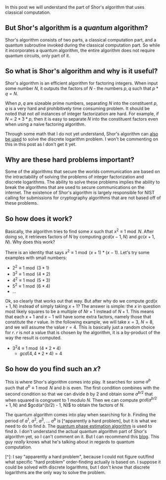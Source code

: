 In this post we will understand the part of Shor's algorithm that uses classical computation. 

But Shor's algorithm is a *quantum* algorithm?
-----
Shor's algorithm consists of two parts, a classical computation part, and a quantum subroutine invoked during the classical computation part. So while it incorporates a quantum algorithm, the entire algorithm does not require quantum circuits, only part of it.


So what is Shor's algorithm and why is it useful?
-----
Shor's algorithm is an efficient algorithm for factoring integers. When input some number $N$, it outputs the factors of $N$ - the numbers $p, q$ such that $p * q = N$. 

When $p, q$ are sizeable prime numbers, separating $N$ into the constituent $p, q$ is a very hard and prohibitively time consuming problem. It should be noted that not *all* instances of integer factorization are hard. For example, if $N = 2 * 3 * p$, then it is easy to separate $N$ into the constituent factors even when using a naive factoring algorithm.

Through some math that I do not yet understand, Shor's algorithm can [also be used](https://en.wikipedia.org/wiki/Shor%27s_algorithm#Discrete_logarithms) to solve the discrete logarithm problem. I won't be commenting on this in this post as I don't get it yet.


Why are these hard problems important?
-----
Some of the algorithms that secure the worlds communication are based on the intractability of solving the problems of integer factorization and discrete logarithms. The ability to solve these problems implies the ability to break the algorithms that are used to secure communications on the internet. The existence of Shor's algorithm is largely responsible for NIST calling for submissions for cryptography algorithms that are not based off of these problems. 


So how does it work?
-----
Basically, the algorithm tries to find some $x$ such that $x^2 \equiv 1 \bmod N$. After doing so, it retrieves factors of $N$ by computing $gcd(x - 1, N)$ and $gc(x + 1, N)$. Why does this work? 

There is an identity that says $x^2 \equiv 1 \bmod (x + 1) * (x - 1)$. Let's try some examples with small numbers:

- $2^2 \equiv 1 \bmod (3 * 1)$
- $3^2 \equiv 1 \bmod (4 * 2)$
- $4^2 \equiv 1 \bmod (5 * 3)$
- $5^2 \equiv 1 \bmod (6 * 4)$
- ...

Ok, so clearly that works out that way. But after why do we compute $gcd(x + 1, N)$ instead of simply taking $x + 1$? The answer is simple: the $x$ in question most likely squares to be a multiple of $Nr + 1$ instead of $N + 1$. This means that each $x + 1$ and $x - 1$ will have some extra factors, namely those that constitute the $r$ value. In the following example, we will take $x=3$, $N = 8$, and we will assume the value $r = 4$. This is basically just a random choice for $r$. $r$ is not a value that is chosen by the algorithm, it is a by-product of the way the result is computed.

- $3^2 4 \equiv 1 \bmod (4 * 2 * 4)$
    - $gcd(4, 4 * 2 * 4) = 4$


So how do you find such an $x$?
-----
This is where Shor's algorithm comes into play. It searches for some $a^b$ such that $a^b \equiv 1 \bmod N$ and $b$ is even. The first condition combines with the second condition so that we can divide $b$ by $2$ and obtain some $a^{b/2}$ that when squared is congruent to $1$ modulo $N$. Then we can compute $gcd(a^{b/2} + 1, N)$ and $gcd(a^{b/2) - 1, N)$ to obtain the factors of $N$.

The quantum algorithm comes into play when searching for $b$. Finding the period of $a^1$, $a^2$, $a^3$, ... $a^b$ is [^apparently a hard problem], but it is what we need to do to find $b$. The [quantum phase estimation algorithm](https://en.wikipedia.org/wiki/Quantum_phase_estimation_algorithm) is used to find $b$. I don't understand the actual quantum algorithm part of Shor's algorithm yet, so I can't comment on it. But I can recommend this [blog](http://algassert.com). This guy *really* knows what he's talking about in regards to quantum computation. 


[^]: I say "apparently a hard problem", because I could not figure out/find what specific "hard problem" order-finding actually is based on. I suppose it could be solved with discrete logarithms, but I don't know that discrete logarithms are the only way to solve the problem.